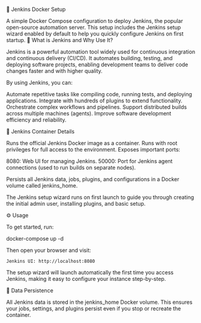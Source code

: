 🧰 Jenkins Docker Setup

A simple Docker Compose configuration to deploy Jenkins, the popular open-source automation server. This setup includes the Jenkins setup wizard enabled by default to help you quickly configure Jenkins on first startup.
🚀 What is Jenkins and Why Use It?

Jenkins is a powerful automation tool widely used for continuous integration and continuous delivery (CI/CD). It automates building, testing, and deploying software projects, enabling development teams to deliver code changes faster and with higher quality.

By using Jenkins, you can:

Automate repetitive tasks like compiling code, running tests, and deploying applications.
Integrate with hundreds of plugins to extend functionality.
Orchestrate complex workflows and pipelines.
Support distributed builds across multiple machines (agents).
Improve software development efficiency and reliability.

🔧 Jenkins Container Details

Runs the official Jenkins Docker image as a container.
Runs with root privileges for full access to the environment.
Exposes important ports:

8080: Web UI for managing Jenkins.
50000: Port for Jenkins agent connections (used to run builds on separate nodes).

Persists all Jenkins data, jobs, plugins, and configurations in a Docker volume called jenkins_home.

The Jenkins setup wizard runs on first launch to guide you through creating the initial admin user, installing plugins, and basic setup.

⚙️ Usage

To get started, run:

docker-compose up -d

Then open your browser and visit:

    Jenkins UI: http://localhost:8080

The setup wizard will launch automatically the first time you access Jenkins, making it easy to configure your instance step-by-step.

💾 Data Persistence

All Jenkins data is stored in the jenkins_home Docker volume. This ensures your jobs, settings, and plugins persist even if you stop or recreate the container.